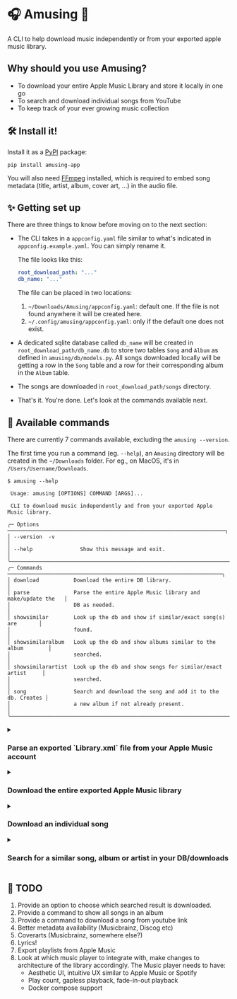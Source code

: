 <h1> 🎧 Amusing 🎸 </h1>

A CLI to help download music independently or from your exported apple music library.

## Why should you use <strong>Amusing</strong>?

- To download your entire Apple Music Library and store it locally in one go
- To search and download individual songs from YouTube
- To keep track of your ever growing music collection

## 🛠️ Install it!

Install it as a [PyPI](https://pypi.org/) package:

```console
pip install amusing-app
```

You will also need [FFmpeg](https://ffmpeg.org/) installed, which is required to embed song metadata (title, artist, album, cover art, ...) in the audio file.

## ✨ Getting set up

There are three things to know before moving on to the next section:

- The CLI takes in a `appconfig.yaml` file similar to what's indicated in `appconfig.example.yaml`. You can simply rename it.

  The file looks like this:

  ```yaml
  root_download_path: "..."
  db_name: "..."
  ```

  The file can be placed in two locations:
  1. `~/Downloads/Amusing/appconfig.yaml`: default one. If the file is not found anywhere it will be created here.
  2. `~/.config/amusing/appconfig.yaml`: only if the default one does not exist.

- A dedicated sqlite database called `db_name` will be created in `root_download_path/db_name.db` to store two tables `Song` and `Album` as defined in `amusing/db/models.py`. All songs downloaded locally will be getting a row in the `Song` table and a row for their corresponding album in the `Album` table.
- The songs are downloaded in `root_download_path/songs` directory.
- That's it. You're done. Let's look at the commands available next.

## 💬 Available commands

There are currently 7 commands available, excluding the `amusing --version`.

The first time you run a command (eg. `--help`), an `Amusing` directory will be created in the `~/Downloads` folder.
For eg., on MacOS, it's in `/Users/Username/Downloads`.

```console
$ amusing --help

 Usage: amusing [OPTIONS] COMMAND [ARGS]...

 CLI to download music independently and from your exported Apple Music library.

╭─ Options ─────────────────────────────────────────────────────────────────────╮
│ --version  -v                                                                 │
│ --help               Show this message and exit.                              │
╰───────────────────────────────────────────────────────────────────────────────╯
╭─ Commands ────────────────────────────────────────────────────────────────────╮
│ download           Download the entire DB library.                            │
│ parse              Parse the entire Apple Music library and make/update the   │
│                    DB as needed.                                              │
│ showsimilar        Look up the db and show if similar/exact song(s) are       │
│                    found.                                                     │
│ showsimilaralbum   Look up the db and show albums similar to the album        │
│                    searched.                                                  │
│ showsimilarartist  Look up the db and show songs for similar/exact artist     │
│                    searched.                                                  │
│ song               Search and download the song and add it to the db. Creates │
│                    a new album if not already present.                        │
╰───────────────────────────────────────────────────────────────────────────────╯
```

<details>

<summary><h3>Parse an exported `Library.xml` file from your Apple Music account</h3></summary>

You can also use a previously parsed `Library.csv`, that already contains mappings with YouTube video IDs and possible URLs to download custom album artworks.

```console
$ amusing parse --help

 Usage: amusing parse [OPTIONS] LIBRARY_PATH

 Parse the entire Apple Music library and make/update the DB as needed.

╭─ Arguments ───────────────────────────────────────────────────────────────────╮
│ *    library_path      TEXT  The path to the 'Library.xml' or 'Library.csv'   │
│                              exported from Apple Music.                       │
│                              [default: None]                                  │
│                              [required]                                       │
╰───────────────────────────────────────────────────────────────────────────────╯
╭─ Options ─────────────────────────────────────────────────────────────────────╮
│ --help          Show this message and exit.                                   │
╰───────────────────────────────────────────────────────────────────────────────╯

# Example
$ amusing parse 'your/path/to/Library.xml'
```

</details>


<details>

<summary><h3>Download the entire exported Apple Music library</h3></summary>

You can also pass a `Library.xml` or `Library.csv` file to parse before downloading the songs.

```console
$ amusing download --help

 Usage: amusing download [OPTIONS] [LIBRARY_PATH]

 Download the entire DB library.
 If passed, parse the library and update the DB before download.

╭─ Arguments ───────────────────────────────────────────────────────────────────╮
│   library_path      [LIBRARY_PATH]  The path to the 'Library.xml' or          │
│                                     'Library.csv' exported from Apple Music.  │
╰───────────────────────────────────────────────────────────────────────────────╯
╭─ Options ─────────────────────────────────────────────────────────────────────╮
│ --help          Show this message and exit.                                   │
╰───────────────────────────────────────────────────────────────────────────────╯

# Example
$ amusing download 'your/path/to/Library.xml'

# Is equivalent to run
$ amusing parse 'your/path/to/Library.xml'
$ amusing download
```

</details>


<details>

<summary><h3>Download an individual song</h3></summary>

```console
$ amusing song --help

 Usage: amusing song [OPTIONS] NAME ARTIST ALBUM

 Search and download the song and add it to the db. Creates a new album if not
 already present.

╭─ Arguments ───────────────────────────────────────────────────────────────────╮
│ *    name        TEXT  Name of the song. [default: None] [required]           │
│ *    artist      TEXT  Aritst of the song. [default: None] [required]         │
│ *    album       TEXT  Album the song belongs to. [default: None] [required]  │
╰───────────────────────────────────────────────────────────────────────────────╯
╭─ Options ─────────────────────────────────────────────────────────────────────╮
│ --force    --no-force      Overwrite the song if present. [default: no-force] │
│ --help                     Show this message and exit.                        │
╰───────────────────────────────────────────────────────────────────────────────╯

# Example, the search keywords need not be exact of course:
$ amusing song "Run" "One Republic" "Human"
```

</details>


<details>

<summary><h3>Search for a similar song, album or artist in your DB/downloads</h3></summary>

```console
$ amusing showsimilar "Someday"

Song to look up:  someday
┏━━━━━━━━━━━━━━━━━━━━━━┳━━━━━━━━━━━━━━━┳━━━━━━━━━━━━━━━━━━━━━━━━━━━━━━━━━━━━━━┓
┃ Song                 ┃ Artist        ┃ Album                                ┃
┡━━━━━━━━━━━━━━━━━━━━━━╇━━━━━━━━━━━━━━━╇━━━━━━━━━━━━━━━━━━━━━━━━━━━━━━━━━━━━━━┩
│ Someday              │ OneRepublic   │ Human (Deluxe)                       │
│ Someday At Christmas │ Justin Bieber │ Under the Mistletoe (Deluxe Edition) │
└──────────────────────┴───────────────┴──────────────────────────────────────┘


$ amusing showsimilarartist "OneRepublic"

Artist to look up:  OneRepublic
┏━━━━━━━━━━━━━━━━━┳━━━━━━━━━━━━━┳━━━━━━━━━━━━━━━━━━━━━━━━━━━━━━━━━━━━━━━━━━━━━━━━━━━┓
┃ Song            ┃ Artist      ┃ Album                                             ┃
┡━━━━━━━━━━━━━━━━━╇━━━━━━━━━━━━━╇━━━━━━━━━━━━━━━━━━━━━━━━━━━━━━━━━━━━━━━━━━━━━━━━━━━┩
│ Run             │ OneRepublic │ Human (Deluxe)                                    │
│ Someday         │ OneRepublic │ Human (Deluxe)                                    │
│ No Vacancy      │ OneRepublic │ No Vacancy - Single                               │
│ RUNAWAY         │ OneRepublic │ RUNAWAY - Single                                  │
│ Sunshine        │ OneRepublic │ Sunshine - Single                                 │
│ I Ain't Worried │ OneRepublic │ Top Gun: Maverick (Music from the Motion Picture) │
│ West Coast      │ OneRepublic │ West Coast - Single                               │
└─────────────────┴─────────────┴───────────────────────────────────────────────────┘


$ amusing showsimilaralbum "Human"

Album to look up:  Human
┏━━━━━━━━━━━━━━━━┳━━━━━━━━━━━━━━━━━┓
┃ Album          ┃ Number of songs ┃
┡━━━━━━━━━━━━━━━━╇━━━━━━━━━━━━━━━━━┩
│ Human (Deluxe) │ 2               │
└────────────────┴─────────────────┘
```

</details>


## 📝 TODO

1. Provide an option to choose which searched result is downloaded.
2. Provide a command to show all songs in an album
3. Provide a command to download a song from youtube link
4. Better metadata availability (Musicbrainz, Discog etc)
5. Coverarts (Musicbrainz, somewhere else?)
6. Lyrics!
7. Export playlists from Apple Music
8. Look at which music player to integrate with, make changes to architecture of the library accordingly. The Music player needs to have:
   - Aesthetic UI, intuitive UX similar to Apple Music or Spotify
   - Play count, gapless playback, fade-in-out playback
   - Docker compose support
